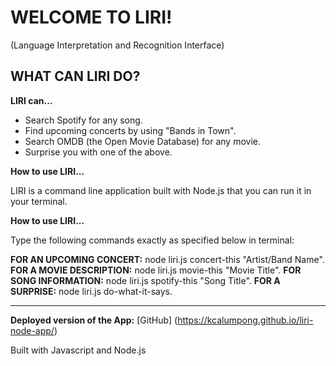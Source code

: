 # WELCOME TO LIRI! 
(Language Interpretation and Recognition Interface)

## WHAT CAN LIRI DO?

**LIRI can...**

* Search Spotify for any song.
* Find upcoming concerts by using "Bands in Town".
* Search OMDB (the Open Movie Database) for any movie.
* Surprise you with one of the above.

**How to use LIRI...**

LIRI is a command line application built with Node.js that you can run it in your terminal.

**How to use LIRI...**

Type the following commands exactly as specified below in terminal:

**FOR AN UPCOMING CONCERT:** node liri.js concert-this "Artist/Band Name".
**FOR A MOVIE DESCRIPTION:** node liri.js movie-this "Movie Title".
**FOR SONG INFORMATION:** node liri.js spotify-this "Song Title".
**FOR A SURPRISE:** node liri.js do-what-it-says. 

----------------------------------------------------------------

**Deployed version of the App:**
[GitHub] (https://kcalumpong.github.io/liri-node-app/)

Built with Javascript and Node.js


